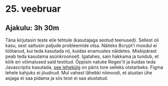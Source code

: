 # 25. veebruar
## Ajakulu: 3h 30m
Täna kirjutasin teste eile tehtule (kasutajaga seotud teenused). Sellest oli kasu, sest sattusin paljude probleemide otsa. Näiteks Bcrypt'i moodul ei töötanud, kui teda kasutada nii, kuidas enamustes näidetes. Miskipärast peab teda kasutama asünkroonselt. Igatahes, sain hakkama ja tundub, et kõik eri võimalused said testitud. Õppisin natuke Regex'it ja kuidas teda Javascriptis kasutada, [see lehekülg](https://regex101.com/) on päris tore selleks otstarbeks.
Figma lehele kahjuks ei jõudnud. Mul vahest lähebki niimoodi, et alustan ühe asjaga ei saa pidama ja siis teist ei saa alustatud.